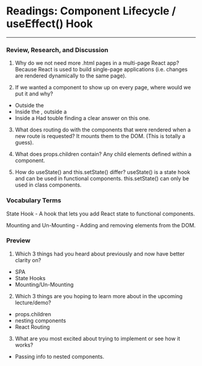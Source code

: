 # Readings: Component Lifecycle / useEffect() Hook
-------------------------------------------------

### Review, Research, and Discussion

1. Why do we not need more .html pages in a multi-page React app?
  Because React is used to build single-page applications (i.e. changes are rendered dynamically to the same page).

2. If we wanted a component to show up on every page, where would we put it and why?
  - Outside the <BrowserRouter/>
  - Inside the <BrowserRouter />, outside a <Route />
  - Inside a <Route />
  Had touble finding a clear answer on this one.

3. What does routing do with the components that were rendered when a new route is requested?
  It mounts them to the DOM. (This is totally a guess).

4. What does props.children contain?
  Any child elements defined within a component. 

5. How do useState() and this.setState() differ?
  useState() is a state hook and can be used in functional components. this.setState() can only be used in class components.


### Vocabulary Terms

State Hook - A hook that lets you add React state to functional components.

Mounting and Un-Mounting - Adding and removing elements from the DOM.

### Preview

1. Which 3 things had you heard about previously and now have better clarity on?
  - SPA
  - State Hooks
  - Mounting/Un-Mounting
2. Which 3 things are you hoping to learn more about in the upcoming lecture/demo?
  - props.children
  - nesting components
  - React Routing
3. What are you most excited about trying to implement or see how it works?
  - Passing info to nested components.